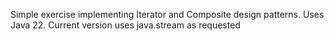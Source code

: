 Simple exercise implementing Iterator and Composite design patterns. Uses Java 22.
Current version uses java.stream as requested
